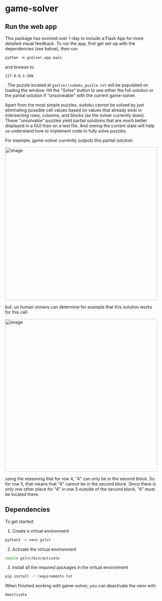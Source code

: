 # game-solver

## Run the web app
This package has evolved over 1-day to include a Flask App for more detailed visual
feedback. To run the app, first get set-up with the dependencies (see below), then run

```python
python -m gsolver.app.main
```

and browse to

```
127.0.0.1:500
```

. The puzzle located at `gsolver/sudoku_puzzle.txt` will be populated on loading the
window. Hit the "Solve" button to see either the full solution or the partial solution
if "unsolveable" with the current game-solver.

Apart from the most simple puzzles, sudoku cannot be solved by just
eliminating possible cell values based on values that already exist in intersecting
rows, columns, and blocks (as the solver currently does). These "unsolvable" puzzles
yield partial solutions that are much better displayed in a GUI than on a text file. And
seeing the current state will help us understand how to implement code to fully solve
puzzles.

For example, game-solver currently outputs this partial solution:

<img width="500" alt="image" src="https://github.com/roomrys/game-solver/assets/38435167/ac9f8fde-460b-4c1a-86e3-1899cfb1d5be">

but, us human solvers can determine for example that this solution works for this cell

<img width="500" alt="image" src="https://github.com/roomrys/game-solver/assets/38435167/469b71c0-d459-43fd-a2f7-70353ad725ed">

using the reasoning that for row 4, "4" can only be in the second block. So for row 5, that
means that "4" cannot be in the second block. Since there is only one other place for "4"
in row 5 outside of the second block, "4" must be located there.

## Dependencies

To get started

1. Create a virtual environment

```bash
python3 -m venv gslvr
```

2. Activate the virtual environment

```bash
source gslvr/bin/activate
```

3. Install all the required packages in the virtual environment

```bash
pip install -r requirements.txt
```

When finished working with game-solver, you can deactivate the venv with

```bash
deactivate
```

